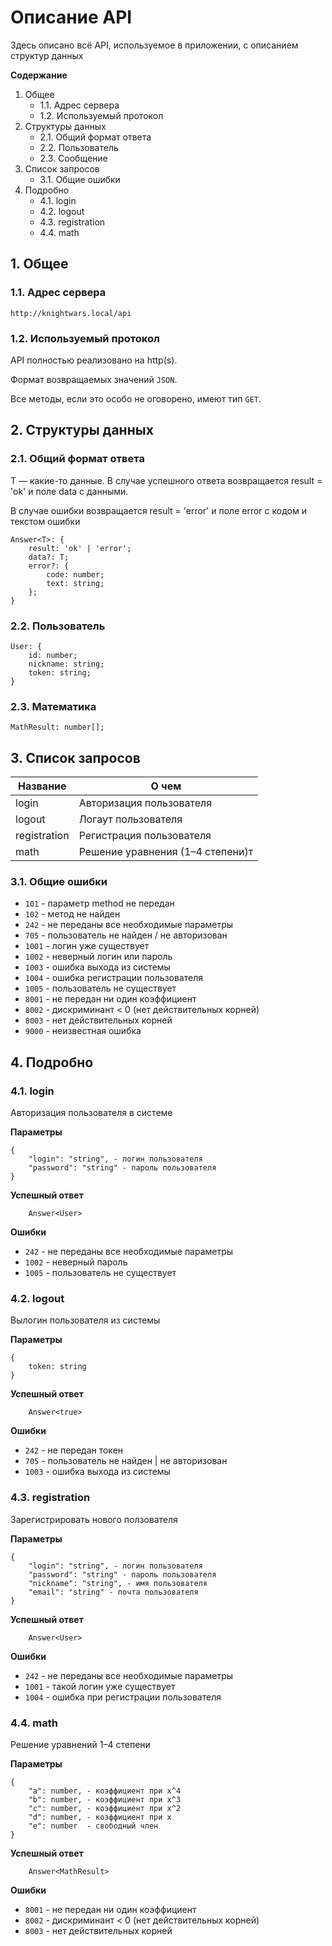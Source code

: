 # Описание API
Здесь описано всё API, используемое в приложении, с описанием структур данных


**Содержание**
1. Общее
    * 1.1. Адрес сервера
    * 1.2. Используемый протокол
2. Структуры данных
    * 2.1. Общий формат ответа
    * 2.2. Пользователь
    * 2.3. Сообщение
3. Список запросов
    * 3.1. Общие ошибки
4. Подробно
    * 4.1. login
    * 4.2. logout
    * 4.3. registration
    * 4.4. math



## 1. Общее
### 1.1. Адрес сервера
`http://knightwars.local/api`

### 1.2. Используемый протокол
API полностью реализовано на http(s). 

Формат возвращаемых значений `JSON`.

Все методы, если это особо не оговорено, имеют тип `GET`.


## 2. Структуры данных
### 2.1. Общий формат ответа
T — какие-то данные. В случае успешного ответа возвращается result = 'ok' и поле data с данными.

В случае ошибки возвращается result = 'error' и поле error с кодом и текстом ошибки
```
Answer<T>: {
    result: 'ok' | 'error';
    data?: T;
    error?: {
        code: number;
        text: string;
    };
}
```

### 2.2. Пользователь
```
User: {
    id: number;
    nickname: string;
    token: string;
}
```

### 2.3. Математика
```
MathResult: number[];
```


## 3. Список запросов
| Название | О чем |
| - | - |
| login | Авторизация пользователя |
| logout | Логаут пользователя |
| registration | Регистрация пользователя |
| math | Решение уравнения (1–4 степени)т |


### 3.1. Общие ошибки
* `101` - параметр method не передан
* `102` - метод не найден
* `242` - не переданы все необходимые параметры
* `705` - пользователь не найден / не авторизован
* `1001` - логин уже существует
* `1002` - неверный логин или пароль
* `1003` - ошибка выхода из системы
* `1004` - ошибка регистрации пользователя
* `1005` - пользователь не существует
* `8001` - не передан ни один коэффициент
* `8002` - дискриминант < 0 (нет действительных корней)
* `8003` - нет действительных корней
* `9000` - неизвестная ошибка


## 4. Подробно
### 4.1. login
Авторизация пользователя в системе

**Параметры**
```
{
    "login": "string", - логин пользователя 
    "password": "string" - пароль пользователя
}

```
**Успешный ответ**
```
    Answer<User>
```
**Ошибки**
* `242` - не переданы все необходимые параметры
* `1002` - неверный пароль
* `1005` - пользователь не существует


### 4.2. logout
Вылогин пользователя из системы

**Параметры**
```
{
    token: string
}
```
**Успешный ответ**
```
    Answer<true>
```
**Ошибки**
* `242` - не передан токен
* `705` - пользователь не найден | не авторизован
* `1003` - ошибка выхода из системы


### 4.3. registration
Зарегистрировать нового ползователя

**Параметры**
```
{
    "login": "string", - логин пользователя 
    "password": "string" - пароль пользователя
    "nickname": "string", - имя пользователя
    "email": "string" - почта пользователя 
}
```
**Успешный ответ**
```
    Answer<User>
```
**Ошибки**
* `242` - не переданы все необходимые параметры
* `1001` - такой логин уже существует
* `1004` - ошибка при регистрации пользователя


### 4.4. math
Решение уравнений 1–4 степени

**Параметры**
```
{
    "a": number, - коэффициент при x^4
    "b": number, - коэффициент при x^3
    "c": number, - коэффициент при x^2
    "d": number, - коэффициент при x
    "e": number  - свободный член
}
```
**Успешный ответ**
```
    Answer<MathResult>
```
**Ошибки**
* `8001` - не передан ни один коэффициент
* `8002` - дискриминант < 0 (нет действительных корней)
* `8003` - нет действительных корней
